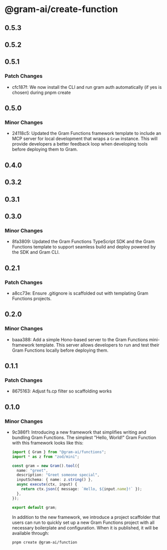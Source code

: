 # @gram-ai/create-function

## 0.5.3

## 0.5.2

## 0.5.1

### Patch Changes

- cfc187f: We now install the CLI and run gram auth automatically (if yes is chosen) during pnpm create

## 0.5.0

### Minor Changes

- 24118c5: Updated the Gram Functions framework template to include an MCP server for local
  development that wraps a `Gram` instance. This will provide developers a better
  feedback loop when developing tools before deploying them to Gram.

## 0.4.0

## 0.3.2

## 0.3.1

## 0.3.0

### Minor Changes

- 8fa3809: Updated the Gram Functions TypeScript SDK and the Gram Functions template to
  support seamless build and deploy powered by the SDK and Gram CLI.

## 0.2.1

### Patch Changes

- a8cc73e: Ensure .gitignore is scaffolded out with templating Gram Functions projects.

## 0.2.0

### Minor Changes

- baaa388: Add a simple Hono-based server to the Gram Functions mini-framework template.
  This server allows developers to run and test their Gram Functions locally
  before deploying them.

## 0.1.1

### Patch Changes

- 8675163: Adjust fs.cp filter so scaffolding works

## 0.1.0

### Minor Changes

- 9c386f1: Introducing a new framework that simplifies writing and bundling Gram Functions.
  The simplest "Hello, World!" Gram Function with this framework looks like this:

  ```typescript
  import { Gram } from "@gram-ai/functions";
  import * as z from "zod/mini";

  const gram = new Gram().tool({
    name: "greet",
    description: "Greet someone special",
    inputSchema: { name: z.string() },
    async execute(ctx, input) {
      return ctx.json({ message: `Hello, ${input.name}!` });
    },
  });

  export default gram;
  ```

  In addition to the new framework, we introduce a project scaffolder that users
  can run to quickly set up a new Gram Functions project with all necessary
  boilerplate and configuration. When it is published, it will be available
  through:

  ```
  pnpm create @gram-ai/function
  ```
